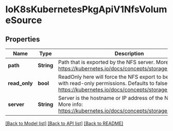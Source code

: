 # IoK8sKubernetesPkgApiV1NfsVolumeSource

## Properties
Name | Type | Description | Notes
------------ | ------------- | ------------- | -------------
**path** | **String** | Path that is exported by the NFS server. More info: https://kubernetes.io/docs/concepts/storage/volumes#nfs | [default to null]
**read_only** | **bool** | ReadOnly here will force the NFS export to be mounted with read-only permissions. Defaults to false. More info: https://kubernetes.io/docs/concepts/storage/volumes#nfs | [optional] [default to null]
**server** | **String** | Server is the hostname or IP address of the NFS server. More info: https://kubernetes.io/docs/concepts/storage/volumes#nfs | [default to null]

[[Back to Model list]](../README.md#documentation-for-models) [[Back to API list]](../README.md#documentation-for-api-endpoints) [[Back to README]](../README.md)


